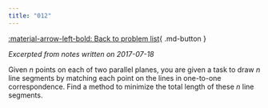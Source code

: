 ```yaml
---
title: "012"
---
```


[:material-arrow-left-bold: Back to problem list](../index.md){ .md-button }

*Excerpted from notes written on 2017-07-18*

Given $n$ points on each of two parallel planes, you are given a task to draw $n$ line segments by matching each point on the lines in one-to-one correspondence. Find a method to minimize the total length of these $n$ line segments.